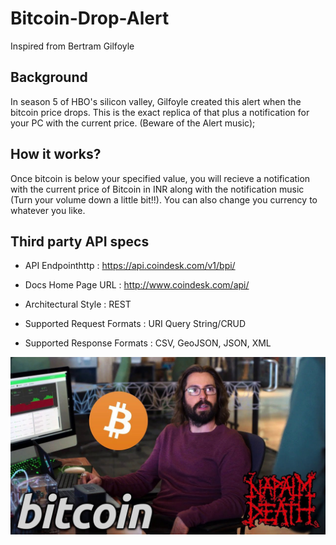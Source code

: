 # Bitcoin-Drop-Alert
Inspired from Bertram Gilfoyle

## Background
In season 5 of HBO's silicon valley, Gilfoyle created this alert when the bitcoin price drops. This is the exact replica of that plus a notification for your PC with the current price.
(Beware of the Alert music);

## How it works?
Once bitcoin is below your specified value, you will recieve a notification with the current price of Bitcoin in INR along with the notification music (Turn your volume down a little bit!!). You can also change you currency to whatever you like.

## Third party API specs

- API Endpointhttp           : https://api.coindesk.com/v1/bpi/

- Docs Home Page URL         : http://www.coindesk.com/api/

- Architectural Style        : REST

- Supported Request Formats  : URI Query String/CRUD

- Supported Response Formats : CSV, GeoJSON, JSON, XML


![Gilfoyle](Assets/gilfoyle.jpg)